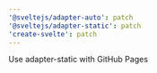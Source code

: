 ```yaml
---
'@sveltejs/adapter-auto': patch
'@sveltejs/adapter-static': patch
'create-svelte': patch
---
```


Use adapter-static with GitHub Pages
